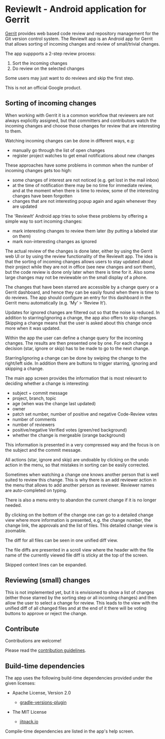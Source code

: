 # ReviewIt - Android application for Gerrit

[Gerrit](https://www.gerritcodereview.com) provides web based code review and
repository management for the Git version control system. The ReviewIt app is
an Android app for Gerrit that allows sorting of incoming changes and review of
small/trivial changes.

The app suppports a 2-step review process:

1. Sort the incoming changes
2. Do review on the selected changes

Some users may just want to do reviews and skip the first step.

This is not an official Google product.

## Sorting of incoming changes

When working with Gerrit it is a common workflow that reviewers are not always
explicitly assigned, but that committers and contributors watch the incoming
changes and choose those changes for review that are interesting to them.

Watching incoming changes can be done in different ways, e.g:

* manually go through the list of open changes
* register project watches to get email notifications about new changes

These approaches have some problems in common when the number of incoming
changes gets too high:

* some changes of interest are not noticed (e.g. get lost in the mail inbox)
* at the time of notification there may be no time for immediate review, and at
  the moment when there is time to review, some of the interesting changes have
  been forgotten
* changes that are not interesting popup again and again whenever they are
  updated

The 'ReviewIt' Android app tries to solve these problems by offering a simple
way to sort incoming changes:

* mark interesting changes to review them later (by putting a labeled star on
  them)
* mark non-interesting changes as ignored

The actual review of the changes is done later, either by using the Gerrit web
UI or by using the review functionality of the ReviewIt app. The idea is that
the sorting of incoming changes allows users to stay updated about their project
while they are not in office (see new changes and sort them), but the code
review is done only later when there is time for it. Also some large changes may
not be reviewable on the small display of a phone.

The changes that have been starred are accessible by a change query or a Gerrit
dashboard, and hence they can be easily found when there is time to do reviews.
The app should configure an entry for this dashboard in the Gerrit menu
automatically (e.g. ‘My’ > ‘Review It’).

Updates for ignored changes are filtered out so that the noise is reduced.
In addition to starring/ignoring a change, the app also offers to skip changes.
Skipping a change means that the user is asked about this change once more when
it was updated.

Within the app the user can define a change query for the incoming changes. The
results are then presented one by one. For each change a decision (star, ignore
or skip) has to be made to go to the next change.

Starring/ignoring a change can be done by swiping the change to the right/left
side. In addition there are buttons to trigger starring, ignoring and skipping a
change.

The main app screen provides the information that is most relevant to deciding
whether a change is interesting:

* subject + commit message
* project, branch, topic
* age (when was the change last updated)
* owner
* patch set number, number of positive and negative Code-Review votes
* number of comments
* number of reviewers
* positive/negative Verified votes (green/red background)
* whether the change is mergeable (orange background)

This information is presented in a very compressed way and the focus is on the
subject and the commit message.

All actions (star, ignore and skip) are undoable by clicking on the undo action
in the menu, so that mistakes in sorting can be easily corrected.

Sometimes when watching a change one knows another person that is well suited to
review this change. This is why there is an add reviewer action in the menu that
allows to add another person as reviewer. Reviewer names are auto-completed on
typing.

There is also a menu entry to abandon the current change if it is no longer
needed.

By clicking on the bottom of the change one can go to a detailed change view
where more information is presented, e.g. the change number, the change link,
the approvals and the list of files. This detailed change view is zoomable.

The diff for all files can be seen in one unified diff view.

The file diffs are presented in a scroll view where the header with the file
name of the currently viewed file diff is sticky at the top of the screen.

Skipped context lines can be expanded.

## Reviewing (small) changes

This is not implemented yet, but it is envisioned to show a list of changes
(either those starred by the sorting step or all incoming changes) and then
allow the user to select a change for review. This leads to the view with the
unified diff of all changed files and at the end of it there will be voting
buttons to approve or reject the change.

## Contribute

Contributions are welcome!

Please read the [contribution
guidelines](https://gerrit.googlesource.com/apps/reviewit/+/master/CONTRIBUTING).

## Build-time dependencies

The app uses the following build-time dependencies provided under the given licenses:

* Apache License, Version 2.0
  * [gradle-versions-plugin](https://github.com/ben-manes/gradle-versions-plugin)

* The MIT License
  * [jitpack.io](https://github.com/jitpack/jitpack.io)

Compile-time dependencies are listed in the app's help screen.
